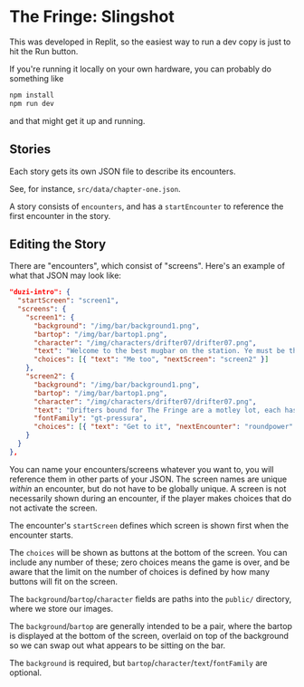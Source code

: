 # The Fringe: Slingshot

This was developed in Replit, so the easiest way to run a dev copy is just to hit the Run button.

If you're running it locally on your own hardware, you can probably do something like

```bash
npm install
npm run dev
```

and that might get it up and running.

## Stories

Each story gets its own JSON file to describe its encounters.

See, for instance, `src/data/chapter-one.json`.

A story consists of `encounters`, and has a `startEncounter` to reference the first encounter in the story.

## Editing the Story

There are "encounters", which consist of "screens". Here's an example of what that JSON may look like:

```json
"duzi-intro": {
  "startScreen": "screen1",
  "screens": {
    "screen1": {
      "background": "/img/bar/background1.png",
      "bartop": "/img/bar/bartop1.png",
      "character": "/img/characters/drifter07/drifter07.png",
      "text": "Welcome to the best mugbar on the station. Ye must be the new bartender. Hope ye last longer than the last one!",
      "choices": [{ "text": "Me too", "nextScreen": "screen2" }]
    },
    "screen2": {
      "background": "/img/bar/background1.png",
      "bartop": "/img/bar/bartop1.png",
      "character": "/img/characters/drifter07/drifter07.png",
      "text": "Drifters bound for The Fringe are a motley lot, each has a tale to chant. Ah, here comes the first patron now!",
      "fontFamily": "gt-pressura",
      "choices": [{ "text": "Get to it", "nextEncounter": "roundpower" }]
    }
  }
},
```

You can name your encounters/screens whatever you want to, you will reference them in other parts of your JSON. The screen names are unique _within_ an encounter, but do not have to be globally unique. A screen is not necessarily shown during an encounter, if the player makes choices that do not activate the screen.

The encounter's `startScreen` defines which screen is shown first when the encounter starts.

The `choices` will be shown as buttons at the bottom of the screen. You can include any number of these; zero choices means the game is over, and be aware that the limit on the number of choices is defined by how many buttons will fit on the screen.

The `background`/`bartop`/`character` fields are paths into the `public/` directory, where we store our images.

The `background`/`bartop` are generally intended to be a pair, where the bartop is displayed at the bottom of the screen, overlaid on top of the background so we can swap out what appears to be sitting on the bar.

The `background` is required, but `bartop`/`character`/`text`/`fontFamily` are optional.